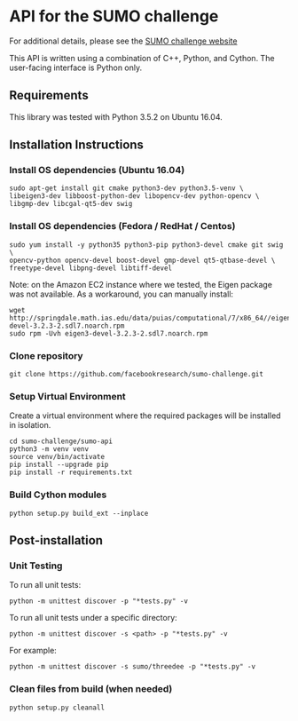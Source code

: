 # API for the SUMO challenge

For additional details, please see the [SUMO challenge website](http://sumochallenge.org)

This API is written using a combination of C++, Python, and Cython.  The user-facing interface is
Python only.

## Requirements

This library was tested with Python 3.5.2 on Ubuntu 16.04.

## Installation Instructions

### Install OS dependencies (Ubuntu 16.04)

```
sudo apt-get install git cmake python3-dev python3.5-venv \
libeigen3-dev libboost-python-dev libopencv-dev python-opencv \
libgmp-dev libcgal-qt5-dev swig
```

### Install OS dependencies (Fedora / RedHat / Centos)

```
sudo yum install -y python35 python3-pip python3-devel cmake git swig \
opencv-python opencv-devel boost-devel gmp-devel qt5-qtbase-devel \
freetype-devel libpng-devel libtiff-devel 
```

Note: on the Amazon EC2 instance where we tested, the Eigen package was not available.  As a workaround, you can manually install:
```
wget http://springdale.math.ias.edu/data/puias/computational/7/x86_64//eigen3-devel-3.2.3-2.sdl7.noarch.rpm
sudo rpm -Uvh eigen3-devel-3.2.3-2.sdl7.noarch.rpm 
```

### Clone repository

```
git clone https://github.com/facebookresearch/sumo-challenge.git
```

### Setup Virtual Environment

Create a virtual environment where the required packages will be installed in isolation.
```
cd sumo-challenge/sumo-api
python3 -m venv venv
source venv/bin/activate
pip install --upgrade pip
pip install -r requirements.txt
```

### Build Cython modules

```
python setup.py build_ext --inplace
```

## Post-installation

### Unit Testing


To run all unit tests:

`python -m unittest discover -p "*tests.py" -v`

To run all unit tests under a specific directory:

```
python -m unittest discover -s <path> -p "*tests.py" -v
```
For example:
```
python -m unittest discover -s sumo/threedee -p "*tests.py" -v 
```

### Clean files from build (when needed)

```
python setup.py cleanall
```
